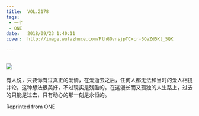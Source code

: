 ```yaml
---
title:	VOL.2178
tags:
 - 一个
 - ONE
date:	2018/09/23 1:40:11
cover:	http://image.wufazhuce.com/FthGOvnsjpTCxcr-6OaZd5Kt_5QK

---
```

![](http://image.wufazhuce.com/FthGOvnsjpTCxcr-6OaZd5Kt_5QK)
---

有人说，只要你有过真正的爱情，在爱逝去之后，任何人都无法和当时的爱人相提并论。这种想法很美好，不过现实是残酷的。在这漫长而又孤独的人生路上，过去的只能是过去，只有动心的那一刻是永恒的。
 
Reprinted from ONE
